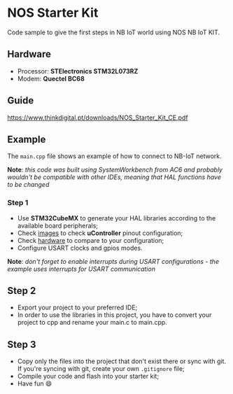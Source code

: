 # NOS Starter Kit

Code sample to give the first steps in NB IoT world using NOS NB IoT KIT.

## Hardware

- Processor: **STElectronics STM32L073RZ**
- Modem: **Quectel BC68**

## Guide

https://www.thinkdigital.pt/downloads/NOS_Starter_Kit_CE.pdf

## Example

The `main.cpp` file shows an example of how to connect to NB-IoT network.

**Note**: _this code was built using SystemWorkbench from AC6 and probably wouldn't be compatible with other IDEs, meaning that HAL functions have to be changed_

### Step 1

- Use **STM32CubeMX** to generate your HAL libraries according to the available board peripherals;
- Check [images](doc/images) to check **uController** pinout configuration;
- Check [hardware](doc/hardware.md) to compare to your configuration;
- Configure USART clocks and gpios modes.

**Note**: _don't forget to enable interrupts during USART configurations - the example uses interrupts for USART communication_

## Step 2

- Export your project to your preferred IDE;
- In order to use the libraries in this project, you have to convert your project to cpp and rename your main.c to main.cpp.

## Step 3

- Copy only the files into the project that don't exist there or sync with git. If you're syncing with git, create your own `.gitignore` file;
- Compile your code and flash into your starter kit;
- Have fun :smile:
